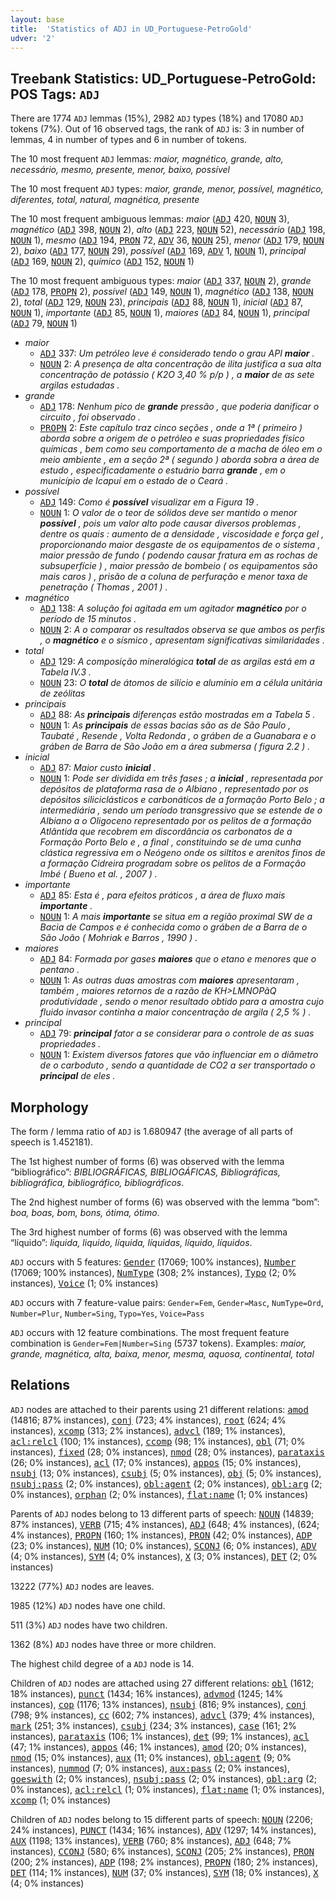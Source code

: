```yaml
---
layout: base
title:  'Statistics of ADJ in UD_Portuguese-PetroGold'
udver: '2'
---
```


## Treebank Statistics: UD_Portuguese-PetroGold: POS Tags: `ADJ`

There are 1774 `ADJ` lemmas (15%), 2982 `ADJ` types (18%) and 17080 `ADJ` tokens (7%).
Out of 16 observed tags, the rank of `ADJ` is: 3 in number of lemmas, 4 in number of types and 6 in number of tokens.

The 10 most frequent `ADJ` lemmas: <em>maior, magnético, grande, alto, necessário, mesmo, presente, menor, baixo, possível</em>

The 10 most frequent `ADJ` types:  <em>maior, grande, menor, possível, magnético, diferentes, total, natural, magnética, presente</em>

The 10 most frequent ambiguous lemmas: <em>maior</em> (<tt><a href="pt_petrogold-pos-ADJ.html">ADJ</a></tt> 420, <tt><a href="pt_petrogold-pos-NOUN.html">NOUN</a></tt> 3), <em>magnético</em> (<tt><a href="pt_petrogold-pos-ADJ.html">ADJ</a></tt> 398, <tt><a href="pt_petrogold-pos-NOUN.html">NOUN</a></tt> 2), <em>alto</em> (<tt><a href="pt_petrogold-pos-ADJ.html">ADJ</a></tt> 223, <tt><a href="pt_petrogold-pos-NOUN.html">NOUN</a></tt> 52), <em>necessário</em> (<tt><a href="pt_petrogold-pos-ADJ.html">ADJ</a></tt> 198, <tt><a href="pt_petrogold-pos-NOUN.html">NOUN</a></tt> 1), <em>mesmo</em> (<tt><a href="pt_petrogold-pos-ADJ.html">ADJ</a></tt> 194, <tt><a href="pt_petrogold-pos-PRON.html">PRON</a></tt> 72, <tt><a href="pt_petrogold-pos-ADV.html">ADV</a></tt> 36, <tt><a href="pt_petrogold-pos-NOUN.html">NOUN</a></tt> 25), <em>menor</em> (<tt><a href="pt_petrogold-pos-ADJ.html">ADJ</a></tt> 179, <tt><a href="pt_petrogold-pos-NOUN.html">NOUN</a></tt> 2), <em>baixo</em> (<tt><a href="pt_petrogold-pos-ADJ.html">ADJ</a></tt> 177, <tt><a href="pt_petrogold-pos-NOUN.html">NOUN</a></tt> 29), <em>possível</em> (<tt><a href="pt_petrogold-pos-ADJ.html">ADJ</a></tt> 169, <tt><a href="pt_petrogold-pos-ADV.html">ADV</a></tt> 1, <tt><a href="pt_petrogold-pos-NOUN.html">NOUN</a></tt> 1), <em>principal</em> (<tt><a href="pt_petrogold-pos-ADJ.html">ADJ</a></tt> 169, <tt><a href="pt_petrogold-pos-NOUN.html">NOUN</a></tt> 2), <em>químico</em> (<tt><a href="pt_petrogold-pos-ADJ.html">ADJ</a></tt> 152, <tt><a href="pt_petrogold-pos-NOUN.html">NOUN</a></tt> 1)

The 10 most frequent ambiguous types:  <em>maior</em> (<tt><a href="pt_petrogold-pos-ADJ.html">ADJ</a></tt> 337, <tt><a href="pt_petrogold-pos-NOUN.html">NOUN</a></tt> 2), <em>grande</em> (<tt><a href="pt_petrogold-pos-ADJ.html">ADJ</a></tt> 178, <tt><a href="pt_petrogold-pos-PROPN.html">PROPN</a></tt> 2), <em>possível</em> (<tt><a href="pt_petrogold-pos-ADJ.html">ADJ</a></tt> 149, <tt><a href="pt_petrogold-pos-NOUN.html">NOUN</a></tt> 1), <em>magnético</em> (<tt><a href="pt_petrogold-pos-ADJ.html">ADJ</a></tt> 138, <tt><a href="pt_petrogold-pos-NOUN.html">NOUN</a></tt> 2), <em>total</em> (<tt><a href="pt_petrogold-pos-ADJ.html">ADJ</a></tt> 129, <tt><a href="pt_petrogold-pos-NOUN.html">NOUN</a></tt> 23), <em>principais</em> (<tt><a href="pt_petrogold-pos-ADJ.html">ADJ</a></tt> 88, <tt><a href="pt_petrogold-pos-NOUN.html">NOUN</a></tt> 1), <em>inicial</em> (<tt><a href="pt_petrogold-pos-ADJ.html">ADJ</a></tt> 87, <tt><a href="pt_petrogold-pos-NOUN.html">NOUN</a></tt> 1), <em>importante</em> (<tt><a href="pt_petrogold-pos-ADJ.html">ADJ</a></tt> 85, <tt><a href="pt_petrogold-pos-NOUN.html">NOUN</a></tt> 1), <em>maiores</em> (<tt><a href="pt_petrogold-pos-ADJ.html">ADJ</a></tt> 84, <tt><a href="pt_petrogold-pos-NOUN.html">NOUN</a></tt> 1), <em>principal</em> (<tt><a href="pt_petrogold-pos-ADJ.html">ADJ</a></tt> 79, <tt><a href="pt_petrogold-pos-NOUN.html">NOUN</a></tt> 1)


* <em>maior</em>
  * <tt><a href="pt_petrogold-pos-ADJ.html">ADJ</a></tt> 337: <em>Um petróleo leve é considerado tendo o grau API <b>maior</b> .</em>
  * <tt><a href="pt_petrogold-pos-NOUN.html">NOUN</a></tt> 2: <em>A presença de alta concentração de ilita justifica a sua alta concentração de potássio ( K2O 3,40 % p/p ) , a <b>maior</b> de as sete argilas estudadas .</em>
* <em>grande</em>
  * <tt><a href="pt_petrogold-pos-ADJ.html">ADJ</a></tt> 178: <em>Nenhum pico de <b>grande</b> pressão , que poderia danificar o circuito , foi observado .</em>
  * <tt><a href="pt_petrogold-pos-PROPN.html">PROPN</a></tt> 2: <em>Este capítulo traz cinco seções , onde a 1ª ( primeiro ) aborda sobre a origem de o petróleo e suas propriedades físico químicas , bem como seu comportamento de a macha de óleo em o meio ambiente , em a seção 2ª ( segundo ) aborda sobra a área de estudo , especificadamente o estuário barra <b>grande</b> , em o município de Icapuí em o estado de o Ceará .</em>
* <em>possível</em>
  * <tt><a href="pt_petrogold-pos-ADJ.html">ADJ</a></tt> 149: <em>Como é <b>possível</b> visualizar em a Figura 19 .</em>
  * <tt><a href="pt_petrogold-pos-NOUN.html">NOUN</a></tt> 1: <em>O valor de o teor de sólidos deve ser mantido o menor <b>possível</b> , pois um valor alto pode causar diversos problemas , dentre os quais : aumento de a densidade , viscosidade e força gel , proporcionando maior desgaste de os equipamentos de o sistema , maior pressão de fundo ( podendo causar fratura em as rochas de subsuperfície ) , maior pressão de bombeio ( os equipamentos são mais caros ) , prisão de a coluna de perfuração e menor taxa de penetração ( Thomas , 2001 ) .</em>
* <em>magnético</em>
  * <tt><a href="pt_petrogold-pos-ADJ.html">ADJ</a></tt> 138: <em>A solução foi agitada em um agitador <b>magnético</b> por o período de 15 minutos .</em>
  * <tt><a href="pt_petrogold-pos-NOUN.html">NOUN</a></tt> 2: <em>A o comparar os resultados observa se que ambos os perfis , o <b>magnético</b> e o sísmico , apresentam significativas similaridades .</em>
* <em>total</em>
  * <tt><a href="pt_petrogold-pos-ADJ.html">ADJ</a></tt> 129: <em>A composição mineralógica <b>total</b> de as argilas está em a Tabela IV.3 .</em>
  * <tt><a href="pt_petrogold-pos-NOUN.html">NOUN</a></tt> 23: <em>O <b>total</b> de átomos de silício e alumínio em a célula unitária de zeólitas</em>
* <em>principais</em>
  * <tt><a href="pt_petrogold-pos-ADJ.html">ADJ</a></tt> 88: <em>As <b>principais</b> diferenças estão mostradas em a Tabela 5 .</em>
  * <tt><a href="pt_petrogold-pos-NOUN.html">NOUN</a></tt> 1: <em>As <b>principais</b> de essas bacias são as de São Paulo , Taubaté , Resende , Volta Redonda , o gráben de a Guanabara e o gráben de Barra de São João em a área submersa ( figura 2.2 ) .</em>
* <em>inicial</em>
  * <tt><a href="pt_petrogold-pos-ADJ.html">ADJ</a></tt> 87: <em>Maior custo <b>inicial</b> .</em>
  * <tt><a href="pt_petrogold-pos-NOUN.html">NOUN</a></tt> 1: <em>Pode ser dividida em três fases ; a <b>inicial</b> , representada por depósitos de plataforma rasa de o Albiano , representado por os depósitos siliciclásticos e carbonáticos de a formação Porto Belo ; a intermediária , sendo um período transgressivo que se estende de o Albiano a o Oligoceno representado por os pelitos de a formação Atlântida que recobrem em discordância os carbonatos de a Formação Porto Belo e , a final , constituindo se de uma cunha clástica regressiva em o Neógeno onde os siltitos e arenitos finos de a formação Cidreira progradam sobre os pelitos de a Formação Imbé ( Bueno et al. , 2007 ) .</em>
* <em>importante</em>
  * <tt><a href="pt_petrogold-pos-ADJ.html">ADJ</a></tt> 85: <em>Esta é , para efeitos práticos , a área de fluxo mais <b>importante</b> .</em>
  * <tt><a href="pt_petrogold-pos-NOUN.html">NOUN</a></tt> 1: <em>A mais <b>importante</b> se situa em a região proximal SW de a Bacia de Campos e é conhecida como o gráben de a Barra de o São João ( Mohriak e Barros , 1990 ) .</em>
* <em>maiores</em>
  * <tt><a href="pt_petrogold-pos-ADJ.html">ADJ</a></tt> 84: <em>Formada por gases <b>maiores</b> que o etano e menores que o pentano .</em>
  * <tt><a href="pt_petrogold-pos-NOUN.html">NOUN</a></tt> 1: <em>As outras duas amostras com <b>maiores</b> apresentaram , também , maiores retornos de a razão de KH>LMNOPãQ produtividade , sendo o menor resultado obtido para a amostra cujo fluido invasor continha a maior concentração de argila ( 2,5 % ) .</em>
* <em>principal</em>
  * <tt><a href="pt_petrogold-pos-ADJ.html">ADJ</a></tt> 79: <em><b>principal</b> fator a se considerar para o controle de as suas propriedades .</em>
  * <tt><a href="pt_petrogold-pos-NOUN.html">NOUN</a></tt> 1: <em>Existem diversos fatores que vão influenciar em o diâmetro de o carboduto , sendo a quantidade de CO2 a ser transportado o <b>principal</b> de eles .</em>

## Morphology

The form / lemma ratio of `ADJ` is 1.680947 (the average of all parts of speech is 1.452181).

The 1st highest number of forms (6) was observed with the lemma “bibliográfico”: <em>BIBLIOGRÁFICAS, BIBLIOGÁFICAS, Bibliográficas, bibliográfica, bibliográfico, bibliográficos</em>.

The 2nd highest number of forms (6) was observed with the lemma “bom”: <em>boa, boas, bom, bons, ótima, ótimo</em>.

The 3rd highest number of forms (6) was observed with the lemma “líquido”: <em>liquida, liquido, líquida, líquidas, líquido, líquidos</em>.

`ADJ` occurs with 5 features: <tt><a href="pt_petrogold-feat-Gender.html">Gender</a></tt> (17069; 100% instances), <tt><a href="pt_petrogold-feat-Number.html">Number</a></tt> (17069; 100% instances), <tt><a href="pt_petrogold-feat-NumType.html">NumType</a></tt> (308; 2% instances), <tt><a href="pt_petrogold-feat-Typo.html">Typo</a></tt> (2; 0% instances), <tt><a href="pt_petrogold-feat-Voice.html">Voice</a></tt> (1; 0% instances)

`ADJ` occurs with 7 feature-value pairs: `Gender=Fem`, `Gender=Masc`, `NumType=Ord`, `Number=Plur`, `Number=Sing`, `Typo=Yes`, `Voice=Pass`

`ADJ` occurs with 12 feature combinations.
The most frequent feature combination is `Gender=Fem|Number=Sing` (5737 tokens).
Examples: <em>maior, grande, magnética, alta, baixa, menor, mesma, aquosa, continental, total</em>


## Relations

`ADJ` nodes are attached to their parents using 21 different relations: <tt><a href="pt_petrogold-dep-amod.html">amod</a></tt> (14816; 87% instances), <tt><a href="pt_petrogold-dep-conj.html">conj</a></tt> (723; 4% instances), <tt><a href="pt_petrogold-dep-root.html">root</a></tt> (624; 4% instances), <tt><a href="pt_petrogold-dep-xcomp.html">xcomp</a></tt> (313; 2% instances), <tt><a href="pt_petrogold-dep-advcl.html">advcl</a></tt> (189; 1% instances), <tt><a href="pt_petrogold-dep-acl-relcl.html">acl:relcl</a></tt> (100; 1% instances), <tt><a href="pt_petrogold-dep-ccomp.html">ccomp</a></tt> (98; 1% instances), <tt><a href="pt_petrogold-dep-obl.html">obl</a></tt> (71; 0% instances), <tt><a href="pt_petrogold-dep-fixed.html">fixed</a></tt> (28; 0% instances), <tt><a href="pt_petrogold-dep-nmod.html">nmod</a></tt> (28; 0% instances), <tt><a href="pt_petrogold-dep-parataxis.html">parataxis</a></tt> (26; 0% instances), <tt><a href="pt_petrogold-dep-acl.html">acl</a></tt> (17; 0% instances), <tt><a href="pt_petrogold-dep-appos.html">appos</a></tt> (15; 0% instances), <tt><a href="pt_petrogold-dep-nsubj.html">nsubj</a></tt> (13; 0% instances), <tt><a href="pt_petrogold-dep-csubj.html">csubj</a></tt> (5; 0% instances), <tt><a href="pt_petrogold-dep-obj.html">obj</a></tt> (5; 0% instances), <tt><a href="pt_petrogold-dep-nsubj-pass.html">nsubj:pass</a></tt> (2; 0% instances), <tt><a href="pt_petrogold-dep-obl-agent.html">obl:agent</a></tt> (2; 0% instances), <tt><a href="pt_petrogold-dep-obl-arg.html">obl:arg</a></tt> (2; 0% instances), <tt><a href="pt_petrogold-dep-orphan.html">orphan</a></tt> (2; 0% instances), <tt><a href="pt_petrogold-dep-flat-name.html">flat:name</a></tt> (1; 0% instances)

Parents of `ADJ` nodes belong to 13 different parts of speech: <tt><a href="pt_petrogold-pos-NOUN.html">NOUN</a></tt> (14839; 87% instances), <tt><a href="pt_petrogold-pos-VERB.html">VERB</a></tt> (715; 4% instances), <tt><a href="pt_petrogold-pos-ADJ.html">ADJ</a></tt> (648; 4% instances),  (624; 4% instances), <tt><a href="pt_petrogold-pos-PROPN.html">PROPN</a></tt> (160; 1% instances), <tt><a href="pt_petrogold-pos-PRON.html">PRON</a></tt> (42; 0% instances), <tt><a href="pt_petrogold-pos-ADP.html">ADP</a></tt> (23; 0% instances), <tt><a href="pt_petrogold-pos-NUM.html">NUM</a></tt> (10; 0% instances), <tt><a href="pt_petrogold-pos-SCONJ.html">SCONJ</a></tt> (6; 0% instances), <tt><a href="pt_petrogold-pos-ADV.html">ADV</a></tt> (4; 0% instances), <tt><a href="pt_petrogold-pos-SYM.html">SYM</a></tt> (4; 0% instances), <tt><a href="pt_petrogold-pos-X.html">X</a></tt> (3; 0% instances), <tt><a href="pt_petrogold-pos-DET.html">DET</a></tt> (2; 0% instances)

13222 (77%) `ADJ` nodes are leaves.

1985 (12%) `ADJ` nodes have one child.

511 (3%) `ADJ` nodes have two children.

1362 (8%) `ADJ` nodes have three or more children.

The highest child degree of a `ADJ` node is 14.

Children of `ADJ` nodes are attached using 27 different relations: <tt><a href="pt_petrogold-dep-obl.html">obl</a></tt> (1612; 18% instances), <tt><a href="pt_petrogold-dep-punct.html">punct</a></tt> (1434; 16% instances), <tt><a href="pt_petrogold-dep-advmod.html">advmod</a></tt> (1245; 14% instances), <tt><a href="pt_petrogold-dep-cop.html">cop</a></tt> (1176; 13% instances), <tt><a href="pt_petrogold-dep-nsubj.html">nsubj</a></tt> (816; 9% instances), <tt><a href="pt_petrogold-dep-conj.html">conj</a></tt> (798; 9% instances), <tt><a href="pt_petrogold-dep-cc.html">cc</a></tt> (602; 7% instances), <tt><a href="pt_petrogold-dep-advcl.html">advcl</a></tt> (379; 4% instances), <tt><a href="pt_petrogold-dep-mark.html">mark</a></tt> (251; 3% instances), <tt><a href="pt_petrogold-dep-csubj.html">csubj</a></tt> (234; 3% instances), <tt><a href="pt_petrogold-dep-case.html">case</a></tt> (161; 2% instances), <tt><a href="pt_petrogold-dep-parataxis.html">parataxis</a></tt> (106; 1% instances), <tt><a href="pt_petrogold-dep-det.html">det</a></tt> (99; 1% instances), <tt><a href="pt_petrogold-dep-acl.html">acl</a></tt> (47; 1% instances), <tt><a href="pt_petrogold-dep-appos.html">appos</a></tt> (46; 1% instances), <tt><a href="pt_petrogold-dep-amod.html">amod</a></tt> (20; 0% instances), <tt><a href="pt_petrogold-dep-nmod.html">nmod</a></tt> (15; 0% instances), <tt><a href="pt_petrogold-dep-aux.html">aux</a></tt> (11; 0% instances), <tt><a href="pt_petrogold-dep-obl-agent.html">obl:agent</a></tt> (9; 0% instances), <tt><a href="pt_petrogold-dep-nummod.html">nummod</a></tt> (7; 0% instances), <tt><a href="pt_petrogold-dep-aux-pass.html">aux:pass</a></tt> (2; 0% instances), <tt><a href="pt_petrogold-dep-goeswith.html">goeswith</a></tt> (2; 0% instances), <tt><a href="pt_petrogold-dep-nsubj-pass.html">nsubj:pass</a></tt> (2; 0% instances), <tt><a href="pt_petrogold-dep-obl-arg.html">obl:arg</a></tt> (2; 0% instances), <tt><a href="pt_petrogold-dep-acl-relcl.html">acl:relcl</a></tt> (1; 0% instances), <tt><a href="pt_petrogold-dep-flat-name.html">flat:name</a></tt> (1; 0% instances), <tt><a href="pt_petrogold-dep-xcomp.html">xcomp</a></tt> (1; 0% instances)

Children of `ADJ` nodes belong to 15 different parts of speech: <tt><a href="pt_petrogold-pos-NOUN.html">NOUN</a></tt> (2206; 24% instances), <tt><a href="pt_petrogold-pos-PUNCT.html">PUNCT</a></tt> (1434; 16% instances), <tt><a href="pt_petrogold-pos-ADV.html">ADV</a></tt> (1297; 14% instances), <tt><a href="pt_petrogold-pos-AUX.html">AUX</a></tt> (1198; 13% instances), <tt><a href="pt_petrogold-pos-VERB.html">VERB</a></tt> (760; 8% instances), <tt><a href="pt_petrogold-pos-ADJ.html">ADJ</a></tt> (648; 7% instances), <tt><a href="pt_petrogold-pos-CCONJ.html">CCONJ</a></tt> (580; 6% instances), <tt><a href="pt_petrogold-pos-SCONJ.html">SCONJ</a></tt> (205; 2% instances), <tt><a href="pt_petrogold-pos-PRON.html">PRON</a></tt> (200; 2% instances), <tt><a href="pt_petrogold-pos-ADP.html">ADP</a></tt> (198; 2% instances), <tt><a href="pt_petrogold-pos-PROPN.html">PROPN</a></tt> (180; 2% instances), <tt><a href="pt_petrogold-pos-DET.html">DET</a></tt> (114; 1% instances), <tt><a href="pt_petrogold-pos-NUM.html">NUM</a></tt> (37; 0% instances), <tt><a href="pt_petrogold-pos-SYM.html">SYM</a></tt> (18; 0% instances), <tt><a href="pt_petrogold-pos-X.html">X</a></tt> (4; 0% instances)

